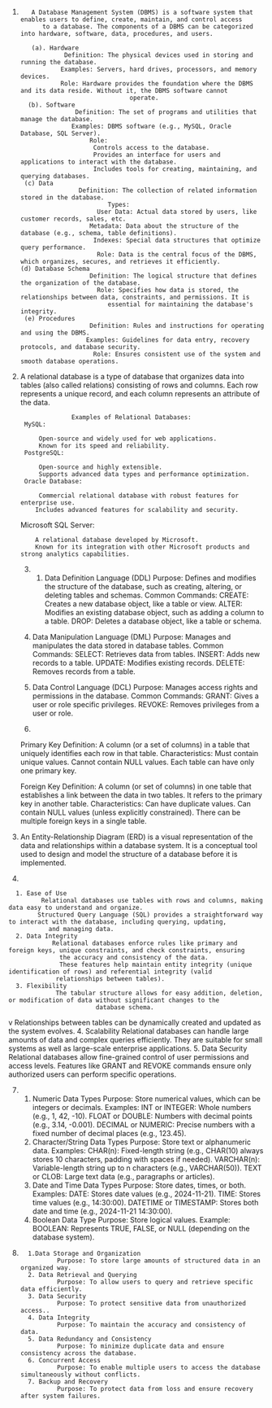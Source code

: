
1.
          A Database Management System (DBMS) is a software system that enables users to define, create, maintain, and control access 
             to a database. The components of a DBMS can be categorized into hardware, software, data, procedures, and users.

          (a). Hardware
                   Definition: The physical devices used in storing and running the database.
                  Examples: Servers, hard drives, processors, and memory devices.
                  Role: Hardware provides the foundation where the DBMS and its data reside. Without it, the DBMS software cannot 
                                     operate.
         (b). Software
                      Definition: The set of programs and utilities that manage the database.
                     Examples: DBMS software (e.g., MySQL, Oracle Database, SQL Server).
                          Role:
                           Controls access to the database.
                           Provides an interface for users and applications to interact with the database.
                           Includes tools for creating, maintaining, and querying databases.
        (c) Data
                       Definition: The collection of related information stored in the database.
                               Types:
                            User Data: Actual data stored by users, like customer records, sales, etc.
                          Metadata: Data about the structure of the database (e.g., schema, table definitions).
                           Indexes: Special data structures that optimize query performance.
                            Role: Data is the central focus of the DBMS, which organizes, secures, and retrieves it efficiently.
       (d) Database Schema
                          Definition: The logical structure that defines the organization of the database.
                            Role: Specifies how data is stored, the relationships between data, constraints, and permissions. It is 
                               essential for maintaining the database's integrity.
        (e) Procedures
                          Definition: Rules and instructions for operating and using the DBMS.
                         Examples: Guidelines for data entry, recovery protocols, and database security.
                           Role: Ensures consistent use of the system and smooth database operations.


3.
     A relational database is a type of database that organizes data into tables (also called relations) consisting of rows and 
            columns. Each row represents a unique record, and each column represents an attribute of the data.
   
                     Examples of Relational Databases:
        MySQL:

            Open-source and widely used for web applications.
            Known for its speed and reliability.
        PostgreSQL:

            Open-source and highly extensible.
            Supports advanced data types and performance optimization.
        Oracle Database:

            Commercial relational database with robust features for enterprise use.
           Includes advanced features for scalability and security.

      Microsoft SQL Server:

           A relational database developed by Microsoft.
           Known for its integration with other Microsoft products and strong analytics capabilities.


   3.
      1. Data Definition Language (DDL)
           Purpose: Defines and modifies the structure of the database, such as creating, altering, or deleting tables and schemas.
           Common Commands:
         CREATE: Creates a new database object, like a table or view.
         ALTER: Modifies an existing database object, such as adding a column to a table.
         DROP: Deletes a database object, like a table or schema.


     2. Data Manipulation Language (DML)
        Purpose: Manages and manipulates the data stored in database tables.
            Common Commands:
         SELECT: Retrieves data from tables.
         INSERT: Adds new records to a table.
         UPDATE: Modifies existing records.
         DELETE: Removes records from a table.

    3. Data Control Language (DCL)
         Purpose: Manages access rights and permissions in the database.
         Common Commands:
         GRANT: Gives a user or role specific privileges.
         REVOKE: Removes privileges from a user or role.


   4.

      Primary Key
          Definition: A column (or a set of columns) in a table that uniquely identifies each row in that table.
          Characteristics:
           Must contain unique values.
           Cannot contain NULL values.
           Each table can have only one primary key.


    Foreign Key
            Definition: A column (or set of columns) in one table that establishes a link between the data in two tables. It refers to 
                         the primary key in another table.
            Characteristics:
                    Can have duplicate values.
                    Can contain NULL values (unless explicitly constrained).
                    There can be multiple foreign keys in a single table.

5.
     An Entity-Relationship Diagram (ERD) is a visual representation of the data and relationships within a database system. It is a 
                 conceptual tool used to design and model the structure of a database before it is implemented.


6.

      1. Ease of Use
             Relational databases use tables with rows and columns, making data easy to understand and organize.
            Structured Query Language (SQL) provides a straightforward way to interact with the database, including querying, updating, 
               and managing data.
      2. Data Integrity
                Relational databases enforce rules like primary and foreign keys, unique constraints, and check constraints, ensuring 
                  the accuracy and consistency of the data.
                  These features help maintain entity integrity (unique identification of rows) and referential integrity (valid 
                 relationships between tables).
      3. Flexibility
                 The tabular structure allows for easy addition, deletion, or modification of data without significant changes to the 
                            database schema.
v                 Relationships between tables can be dynamically created and updated as the system evolves.
     4. Scalability
                  Relational databases can handle large amounts of data and complex queries efficiently.
                  They are suitable for small systems as well as large-scale enterprise applications.
        5. Data Security
Relational databases allow fine-grained control of user permissions and access levels.
Features like GRANT and REVOKE commands ensure only authorized users can perform specific operations.



7.
     1. Numeric Data Types
           Purpose: Store numerical values, which can be integers or decimals.
                       Examples:
                    INT or INTEGER: Whole numbers (e.g., 1, 42, -10).
                    FLOAT or DOUBLE: Numbers with decimal points (e.g., 3.14, -0.001).
                    DECIMAL or NUMERIC: Precise numbers with a fixed number of decimal places (e.g., 123.45).
     2. Character/String Data Types
           Purpose: Store text or alphanumeric data.
                        Examples:
                 CHAR(n): Fixed-length string (e.g., CHAR(10) always stores 10 characters, padding with spaces if needed).
                 VARCHAR(n): Variable-length string up to n characters (e.g., VARCHAR(50)).
                 TEXT or CLOB: Large text data (e.g., paragraphs or articles).
     3. Date and Time Data Types
            Purpose: Store dates, times, or both.
                        Examples:
                 DATE: Stores date values (e.g., 2024-11-21).
                 TIME: Stores time values (e.g., 14:30:00).
                 DATETIME or TIMESTAMP: Stores both date and time (e.g., 2024-11-21 14:30:00).
      4. Boolean Data Type
                 Purpose: Store logical values.
                        Example:
                   BOOLEAN: Represents TRUE, FALSE, or NULL (depending on the database system).


8.
         1.Data Storage and Organization
                 Purpose: To store large amounts of structured data in an organized way.
         2. Data Retrieval and Querying
                 Purpose: To allow users to query and retrieve specific data efficiently.
         3. Data Security
                 Purpose: To protect sensitive data from unauthorized access..
         4. Data Integrity
                 Purpose: To maintain the accuracy and consistency of data.
         5. Data Redundancy and Consistency
                 Purpose: To minimize duplicate data and ensure consistency across the database.
         6. Concurrent Access
                 Purpose: To enable multiple users to access the database simultaneously without conflicts.
         7. Backup and Recovery
                 Purpose: To protect data from loss and ensure recovery after system failures.

